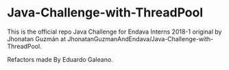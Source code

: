 # Java-Challenge-with-ThreadPool
This is the official repo Java Challenge for Endava Interns 2018-1 original by Jhonatan Guzmán at JhonatanGuzmanAndEndava/Java-Challenge-with-ThreadPool.

Refactors made By Eduardo Galeano.

